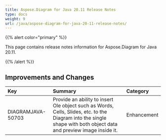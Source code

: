```yaml
---
title: Aspose.Diagram for Java 20.11 Release Notes
type: docs
weight: 9
url: /java/aspose-diagram-for-java-20-11-release-notes/
---
```


{{% alert color="primary" %}}

This page contains release notes information for Aspose.Diagram for Java 20.11.

{{% /alert %}}
## **Improvements and Changes** ##

|**Key**|**Summary**|**Category**|
| :- | :- | :- |
|DIAGRAMJAVA-50703|Provide an ability to insert Ole object such as Words, Cells, Slides, etc. to the Diagram into the single shape with both object data and preview image inside it.|Enhancement|

